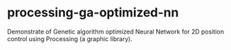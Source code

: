 # processing-ga-optimized-nn
Demonstrate of Genetic algorithm optimized Neural Network for 2D position control using Processing (a graphic library).
